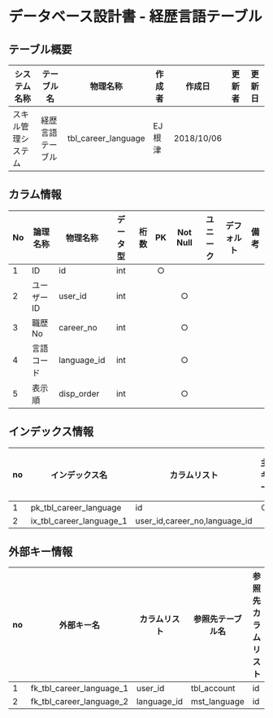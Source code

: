 # データベース設計書 - 経歴言語テーブル

## テーブル概要

|システム名称|テーブル名|物理名称|作成者|作成日|更新者|更新日  
|---|---|---|---|---|---|---|
|スキル管理システム|経歴言語テーブル|tbl_career_language|EJ根津|2018/10/06|

## カラム情報

|No|論理名称|物理名称|データ型|桁数|PK|Not Null|ユニーク|デフォルト|備考|  
|---|---|---|:-:|--:|:-:|:-:|:-:|---|---|
|1|ID|id|int||○|||||
|2|ユーザーID|user_id|int|||○||||
|3|職歴No|career_no|int|||○||||
|4|言語コード|language_id|int|||○||||
|5|表示順|disp_order|int|||○||||

## インデックス情報

|no|インデックス名|カラムリスト|主キー|ユニーク|備考|
|---|---|---|:-:|:-:|---|
|1|pk_tbl_career_language|id|○|||
|2|ix_tbl_career_language_1|user_id,career_no,language_id||○||

## 外部キー情報

|no|外部キー名|カラムリスト|参照先テーブル名|参照先カラムリスト|備考|
|---|---|---|---|---|---|
|1|fk_tbl_career_language_1|user_id|tbl_account|id||
|2|fk_tbl_career_language_2|language_id|mst_language|id||

